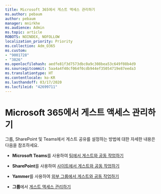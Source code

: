 ```yaml
---
title: Microsoft 365에서 게스트 액세스 관리하기
ms.author: pebaum
author: pebaum
manager: mnirkhe
ms.audience: Admin
ms.topic: article
ROBOTS: NOINDEX, NOFOLLOW
localization_priority: Priority
ms.collection: Adm_O365
ms.custom:
- "9001728"
- "3826"
ms.openlocfilehash: aedfe81f3d7573dbc0a9c308bea53c649f08b4d9
ms.sourcegitcommit: 5aa4a4f40cf064f0cdb944ef35054719e87eeda3
ms.translationtype: HT
ms.contentlocale: ko-KR
ms.lasthandoff: 03/17/2020
ms.locfileid: "42699711"
---
```

# <a name="manage-guest-access-in-microsoft-365"></a>Microsoft 365에서 게스트 액세스 관리하기

그룹, SharePoint 및 Teams에서 게스트 공유를 설정하는 방법에 대한 자세한 내용은 다음을 참조하세요. 

- **Microsoft Teams**를 사용하여 [팀에서 게스트와 공동 작업하기](https://docs.microsoft.com/microsoft-365/solutions/collaborate-as-team?view=o365-worldwide) 

- **SharePoint**를 사용하여 [사이트에서 게스트와 공동 작업하기](https://docs.microsoft.com/microsoft-365/solutions/collaborate-in-site?view=o365-worldwide) 

- **Yammer**를 사용하여 [외부 그룹에서 게스트와 공동 작업하기](https://docs.microsoft.com/yammer/work-with-external-users/create-and-manage-external-groups?redirectSourcePath=%252farticle%252f9ccd15ce-0efc-4dc1-81bc-4a424ab6f92a.aspx) 

- **그룹**에서 [게스트 액세스 관리하기](https://docs.microsoft.com/microsoft-365/admin/create-groups/manage-guest-access-in-groups?view=o365-worldwide)
